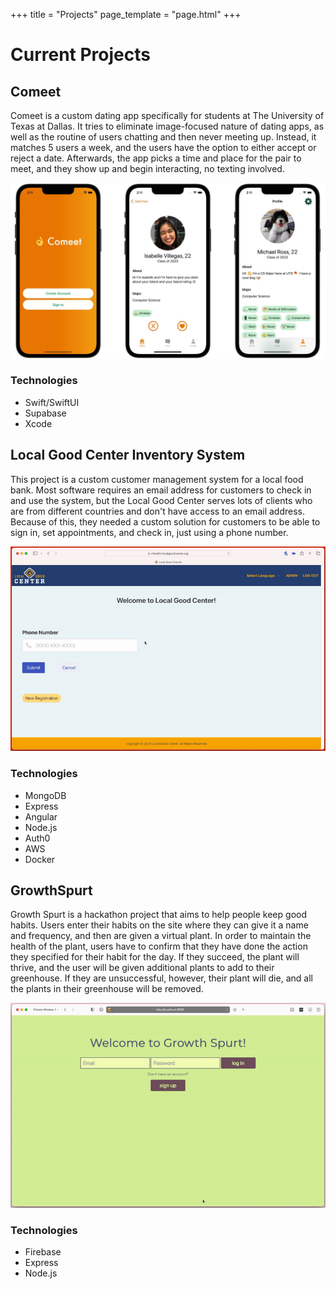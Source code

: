 +++
title = "Projects"
page_template = "page.html"
+++

# Current Projects

## Comeet

Comeet is a custom dating app specifically for students at The University of Texas at Dallas. It tries to eliminate image-focused nature of dating apps, as well as the routine of users chatting and then never meeting up. Instead, it matches 5 users a week, and the users have the option to either accept or reject a date. Afterwards, the app picks a time and place for the pair to meet, and they show up and begin interacting, no texting involved.

![Comeet Screenshots](comeetDemo.jpg)

### Technologies

- Swift/SwiftUI
- Supabase
- Xcode

## Local Good Center Inventory System

This project is a custom customer management system for a local food bank. Most software requires an email address for customers to check in and use the system, but the Local Good Center serves lots of clients who are from different countries and don't have access to an email address. Because of this, they needed a custom solution for customers to be able to sign in, set appointments, and check in, just using a phone number.

![Local Good Center Demo](lgc.gif)

### Technologies

- MongoDB
- Express
- Angular
- Node.js
- Auth0
- AWS
- Docker

## GrowthSpurt

Growth Spurt is a hackathon project that aims to help people keep good habits. Users enter their habits on the site where they can give it a name and frequency, and then are given a virtual plant. In order to maintain the health of the plant, users have to confirm that they have done the action they specified for their habit for the day. If they succeed, the plant will thrive, and the user will be given additional plants to add to their greenhouse. If they are unsuccessful, however, their plant will die, and all the plants in their greenhouse will be removed.

![Growth Spurt Demo](growthspurt.gif)

### Technologies

- Firebase
- Express
- Node.js
